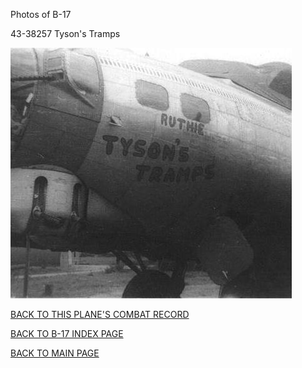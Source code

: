 
Photos of B-17






 




43-38257 Tyson's Tramps  
  

![](43-38257.jpg)  
  

[BACK TO THIS PLANE'S COMBAT RECORD](b17s/43-38257.md)  

[BACK TO B-17 INDEX PAGE](000b17s.md)  

[BACK TO MAIN PAGE](index.html)


